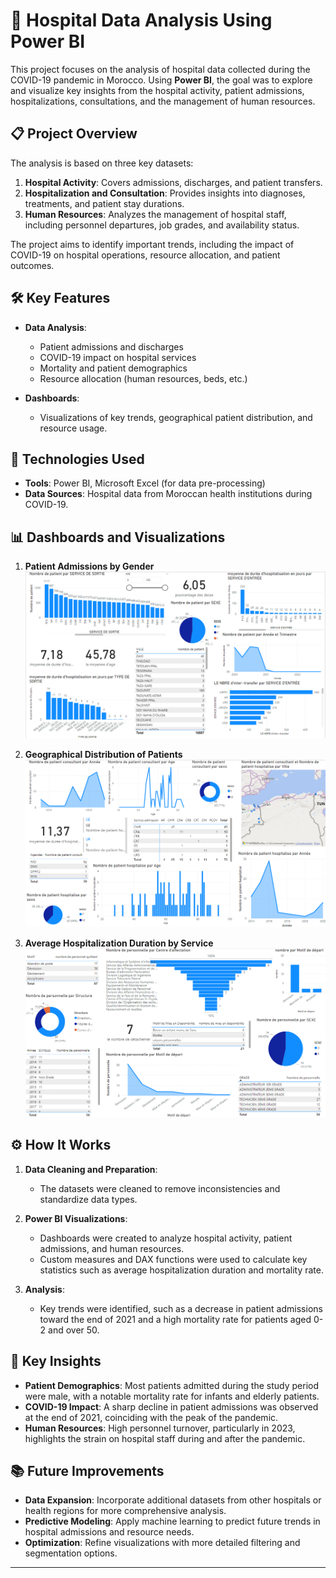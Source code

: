 # 🏥 Hospital Data Analysis Using Power BI

This project focuses on the analysis of hospital data collected during the COVID-19 pandemic in Morocco. Using **Power BI**, the goal was to explore and visualize key insights from the hospital activity, patient admissions, hospitalizations, consultations, and the management of human resources.

## 📋 Project Overview

The analysis is based on three key datasets:
1. **Hospital Activity**: Covers admissions, discharges, and patient transfers.
2. **Hospitalization and Consultation**: Provides insights into diagnoses, treatments, and patient stay durations.
3. **Human Resources**: Analyzes the management of hospital staff, including personnel departures, job grades, and availability status.

The project aims to identify important trends, including the impact of COVID-19 on hospital operations, resource allocation, and patient outcomes.

## 🛠️ Key Features

- **Data Analysis**: 
  - Patient admissions and discharges
  - COVID-19 impact on hospital services
  - Mortality and patient demographics
  - Resource allocation (human resources, beds, etc.)
  
- **Dashboards**: 
  - Visualizations of key trends, geographical patient distribution, and resource usage.

## 🚀 Technologies Used

- **Tools**: Power BI, Microsoft Excel (for data pre-processing)
- **Data Sources**: Hospital data from Moroccan health institutions during COVID-19.
  

## 📊 Dashboards and Visualizations

1. **Patient Admissions by Gender**  
   ![Admissions by Gender](./dashboard1.png)

2. **Geographical Distribution of Patients**  
   ![Geographical Distribution](./dashboard2.png)

3. **Average Hospitalization Duration by Service**  
   ![Average Hospitalization Duration](./dashboard3.png)


## ⚙️ How It Works

1. **Data Cleaning and Preparation**:
   - The datasets were cleaned to remove inconsistencies and standardize data types.
   
2. **Power BI Visualizations**:
   - Dashboards were created to analyze hospital activity, patient admissions, and human resources.
   - Custom measures and DAX functions were used to calculate key statistics such as average hospitalization duration and mortality rate.

3. **Analysis**:
   - Key trends were identified, such as a decrease in patient admissions toward the end of 2021 and a high mortality rate for patients aged 0-2 and over 50.

## 📝 Key Insights

- **Patient Demographics**: Most patients admitted during the study period were male, with a notable mortality rate for infants and elderly patients.
- **COVID-19 Impact**: A sharp decline in patient admissions was observed at the end of 2021, coinciding with the peak of the pandemic.
- **Human Resources**: High personnel turnover, particularly in 2023, highlights the strain on hospital staff during and after the pandemic.

## 📚 Future Improvements

- **Data Expansion**: Incorporate additional datasets from other hospitals or health regions for more comprehensive analysis.
- **Predictive Modeling**: Apply machine learning to predict future trends in hospital admissions and resource needs.
- **Optimization**: Refine visualizations with more detailed filtering and segmentation options.




---

